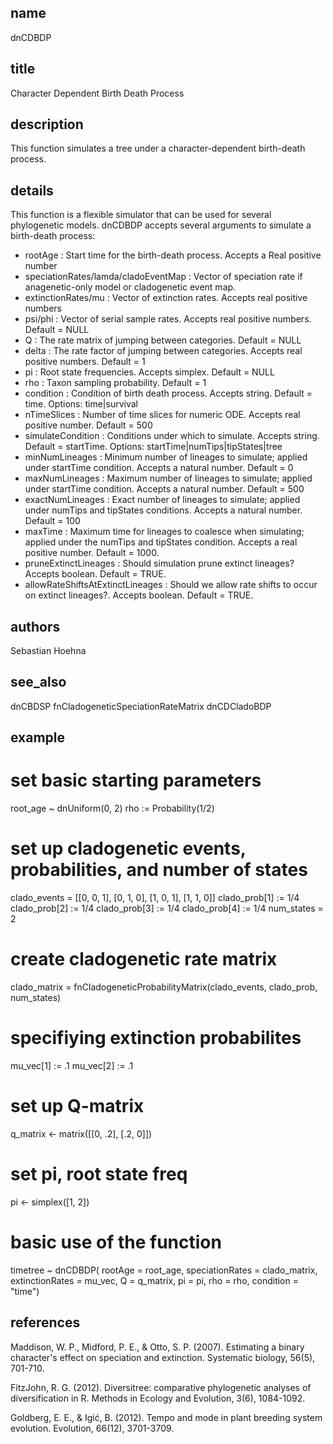 ## name
dnCDBDP
## title
Character Dependent Birth Death Process
## description
This function simulates a tree under a character-dependent birth-death process.
## details
This function is a flexible simulator that can be used for several phylogenetic models.
dnCDBDP accepts several arguments to simulate a birth-death process:
- rootAge : Start time for the birth-death process. Accepts a Real positive number
- speciationRates/lamda/cladoEventMap : Vector of speciation rate if anagenetic-only model or cladogenetic event map.
- extinctionRates/mu : Vector of extinction rates. Accepts real positive numbers
- psi/phi : Vector of serial sample rates. Accepts real positive numbers. Default = NULL
- Q : The rate matrix of jumping between categories. Default = NULL
- delta : The rate factor of jumping between categories. Accepts real positive numbers. Default = 1
- pi : Root state frequencies. Accepts simplex. Default = NULL
- rho : Taxon sampling probability. Default = 1
- condition : Condition of birth death process. Accepts string. Default = time. Options: time|survival
- nTimeSlices : Number of time slices for numeric ODE. Accepts real positive number. Default = 500
- simulateCondition : Conditions under which to simulate. Accepts string. Default = startTime. Options: startTime|numTips|tipStates|tree
- minNumLineages : Minimum number of lineages to simulate; applied under startTime condition. Accepts a natural number. Default = 0
- maxNumLineages : Maximum number of lineages to simulate; applied under startTime condition. Accepts a natural number. Default = 500
- exactNumLineages : Exact number of lineages to simulate; applied under numTips and tipStates conditions. Accepts a natural number. Default = 100
- maxTime : Maximum time for lineages to coalesce when simulating; applied under the numTips and tipStates condition. Accepts a real positive number. Default = 1000.
- pruneExtinctLineages : Should simulation prune extinct lineages? Accepts boolean. Default = TRUE.
- allowRateShiftsAtExtinctLineages : Should we allow rate shifts to occur on extinct lineages?. Accepts boolean. Default = TRUE.
## authors
Sebastian Hoehna
## see_also
dnCBDSP
fnCladogeneticSpeciationRateMatrix
dnCDCladoBDP
## example
# set basic starting parameters
root_age ~ dnUniform(0, 2)
rho := Probability(1/2)

# set up cladogenetic events, probabilities, and number of states
clado_events = [[0, 0, 1], [0, 1, 0], [1, 0, 1], [1, 1, 0]]
clado_prob[1] := 1/4
clado_prob[2] := 1/4
clado_prob[3] := 1/4
clado_prob[4] := 1/4
num_states = 2

# create cladogenetic rate matrix
clado_matrix = fnCladogeneticProbabilityMatrix(clado_events, clado_prob, num_states)

# specifiying extinction probabilites
mu_vec[1] := .1
mu_vec[2] := .1

# set up Q-matrix
q_matrix <- matrix([[0, .2], [.2, 0]])

# set pi, root state freq
pi <- simplex([1, 2])

# basic use of the function
timetree ~ dnCDBDP( rootAge           = root_age,
                    speciationRates   = clado_matrix,
                    extinctionRates   = mu_vec,
                    Q                 = q_matrix,
                    pi                = pi,
                    rho               = rho,
                    condition         = "time")

## references
Maddison, W. P., Midford, P. E., & Otto, S. P. (2007). Estimating a binary character's effect on speciation and extinction. Systematic biology, 56(5), 701-710.

FitzJohn, R. G. (2012). Diversitree: comparative phylogenetic analyses of diversification in R. Methods in Ecology and Evolution, 3(6), 1084-1092.

Goldberg, E. E., & Igić, B. (2012). Tempo and mode in plant breeding system evolution. Evolution, 66(12), 3701-3709.

